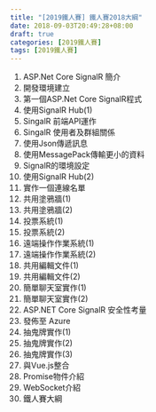 ```yaml
---
title: "[2019鐵人賽] 鐵人賽2018大綱"
date: 2018-09-03T20:49:28+08:00
draft: true
categories: [2019鐵人賽]
tags: [2019鐵人賽]
---
```


1. ASP.Net Core SignalR 簡介
2. 開發環境建立
3. 第一個ASP.Net Core SignalR程式
4. 使用SignalR Hub(1)
5. SingalR 前端API運作
6. SingalR 使用者及群組關係
7. 使用Json傳遞訊息
8. 使用MessagePack傳輸更小的資料
9. SignalR的環境設定
10. 使用SignalR Hub(2)
11. 實作一個連線名單  
12. 共用塗鴉牆(1)
13. 共用塗鴉牆(2)
14. 投票系統(1)
15. 投票系統(2) 
16. 遠端操作作業系統(1)
17. 遠端操作作業系統(2)
18. 共用編輯文件(1)
19. 共用編輯文件(2)
20. 簡單聊天室實作(1)
21. 簡單聊天室實作(2)
22. ASP.NET Core SignalR 安全性考量
23. 發佈至 Azure
24. 抽鬼牌實作(1)
25. 抽鬼牌實作(2)
26. 抽鬼牌實作(3)
27. 與Vue.js整合
28. Promise物件介紹
29. WebSocket介紹
30. 鐵人賽大綱